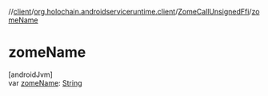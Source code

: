 //[client](../../../index.md)/[org.holochain.androidserviceruntime.client](../index.md)/[ZomeCallUnsignedFfi](index.md)/[zomeName](zome-name.md)

# zomeName

[androidJvm]\
var [zomeName](zome-name.md): [String](https://kotlinlang.org/api/core/kotlin-stdlib/kotlin/-string/index.html)